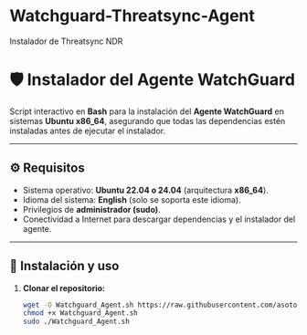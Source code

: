 # Watchguard-Threatsync-Agent
Instalador de Threatsync NDR


# 🛡️ Instalador del Agente WatchGuard

Script interactivo en **Bash** para la instalación del **Agente WatchGuard** en sistemas **Ubuntu x86_64**, asegurando que todas las dependencias estén instaladas antes de ejecutar el instalador.

---

## ⚙️ Requisitos

- Sistema operativo: **Ubuntu 22.04 o 24.04** (arquitectura **x86_64**).  
- Idioma del sistema: **English** (solo se soporta este idioma).  
- Privilegios de **administrador (sudo)**.  
- Conectividad a Internet para descargar dependencias y el instalador del agente.

---

## 🚀 Instalación y uso

1. **Clonar el repositorio:**
   ```bash
   wget -O Watchguard_Agent.sh https://raw.githubusercontent.com/asotonet/Watchguard-Threatsync-Agent/main/Watchguard_Agent.sh
   chmod +x Watchguard_Agent.sh
   sudo ./Watchguard_Agent.sh
